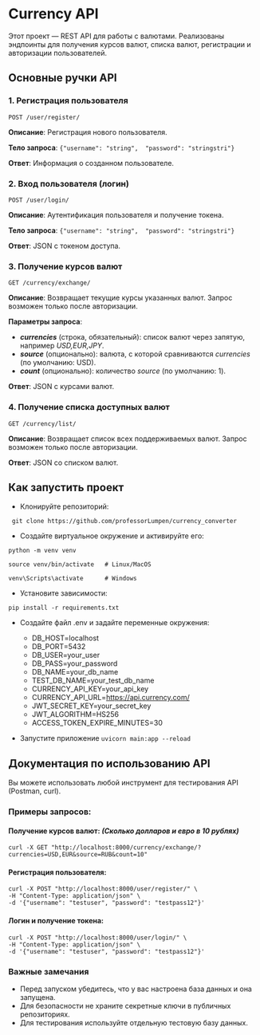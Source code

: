 # Currency API

Этот проект — REST API для работы с валютами. Реализованы эндпоинты для получения курсов валют, списка валют, регистрации и авторизации пользователей.

## Основные ручки API

### 1. Регистрация пользователя

``` POST /user/register/ ```

**Описание**: Регистрация нового пользователя.

**Тело запроса**: ```{"username": "string",  "password": "stringstri"}```

**Ответ**: Информация о созданном пользователе.

### 2. Вход пользователя (логин)

```POST /user/login/```

**Описание**: Аутентификация пользователя и получение токена.

**Тело запроса**: ```{"username": "string",  "password": "stringstri"} ```

**Ответ**: JSON с токеном доступа.

### 3. Получение курсов валют

```GET /currency/exchange/```

**Описание**: Возвращает текущие курсы указанных валют. Запрос возможен только после авторизации.

**Параметры запроса**:
+ ***currencies*** (строка, обязательный): список валют через запятую, например *USD,EUR,JPY*.
+ ***source*** (опционально): валюта, с которой сравниваются *currencies* (по умолчанию: USD).
+ ***count*** (опционально): количество *source* (по умолчанию: 1).

**Ответ**: JSON с курсами валют.

### 4. Получение списка доступных валют

```GET /currency/list/```

**Описание**: Возвращает список всех поддерживаемых валют. Запрос возможен только после авторизации.

**Ответ**: JSON со списком валют.

## Как запустить проект
* Клонируйте репозиторий:

``` git clone https://github.com/professorLumpen/currency_converter```

* Создайте виртуальное окружение и активируйте его:

```python -m venv venv```

```source venv/bin/activate   # Linux/MacOS```

```venv\Scripts\activate      # Windows ```
* Установите зависимости:

```pip install -r requirements.txt```
* Создайте файл .env и задайте переменные окружения:
  + DB_HOST=localhost
  + DB_PORT=5432
  + DB_USER=your_user
  + DB_PASS=your_password
  + DB_NAME=your_db_name
  + TEST_DB_NAME=your_test_db_name 
  + CURRENCY_API_KEY=your_api_key 
  + CURRENCY_API_URL=https://api.currency.com/
  + JWT_SECRET_KEY=your_secret_key 
  + JWT_ALGORITHM=HS256 
  + ACCESS_TOKEN_EXPIRE_MINUTES=30


* Запустите приложение
``` uvicorn main:app --reload ```


## Документация по использованию API
Вы можете использовать любой инструмент для тестирования API (Postman, curl).

### Примеры запросов:

#### Получение курсов валют: *(Сколько долларов и евро в 10 рублях)*

```
curl -X GET "http://localhost:8000/currency/exchange/?currencies=USD,EUR&source=RUB&count=10"
```


#### Регистрация пользователя:


```
curl -X POST "http://localhost:8000/user/register/" \
-H "Content-Type: application/json" \
-d '{"username": "testuser", "password": "testpass12"}'
```

#### Логин и получение токена:
```
curl -X POST "http://localhost:8000/user/login/" \
-H "Content-Type: application/json" \
-d '{"username": "testuser", "password": "testpass12"}'
```

### Важные замечания
+ Перед запуском убедитесь, что у вас настроена база данных и она запущена.
+ Для безопасности не храните секретные ключи в публичных репозиториях.
+ Для тестирования используйте отдельную тестовую базу данных.